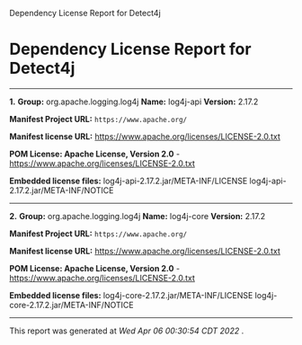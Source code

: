 Dependency License Report for Detect4j

# Dependency License Report for Detect4j #

--------------------

**1.** **Group:** org.apache.logging.log4j **Name:** log4j-api **Version:** 2.17.2

**Manifest Project URL:** `https://www.apache.org/`

**Manifest license URL:** [ https://www.apache.org/licenses/LICENSE-2.0.txt ][https_www.apache.org_licenses_LICENSE-2.0.txt]

**POM License: Apache License, Version 2.0** \- [ https://www.apache.org/licenses/LICENSE-2.0.txt ][https_www.apache.org_licenses_LICENSE-2.0.txt]

**Embedded license files:**  log4j-api-2.17.2.jar/META-INF/LICENSE   log4j-api-2.17.2.jar/META-INF/NOTICE 

--------------------

**2.** **Group:** org.apache.logging.log4j **Name:** log4j-core **Version:** 2.17.2

**Manifest Project URL:** `https://www.apache.org/`

**Manifest license URL:** [ https://www.apache.org/licenses/LICENSE-2.0.txt ][https_www.apache.org_licenses_LICENSE-2.0.txt]

**POM License: Apache License, Version 2.0** \- [ https://www.apache.org/licenses/LICENSE-2.0.txt ][https_www.apache.org_licenses_LICENSE-2.0.txt]

**Embedded license files:**  log4j-core-2.17.2.jar/META-INF/LICENSE   log4j-core-2.17.2.jar/META-INF/NOTICE 

--------------------

This report was generated at  *Wed Apr 06 00:30:54 CDT 2022* .


[https_www.apache.org_licenses_LICENSE-2.0.txt]: https://www.apache.org/licenses/LICENSE-2.0.txt